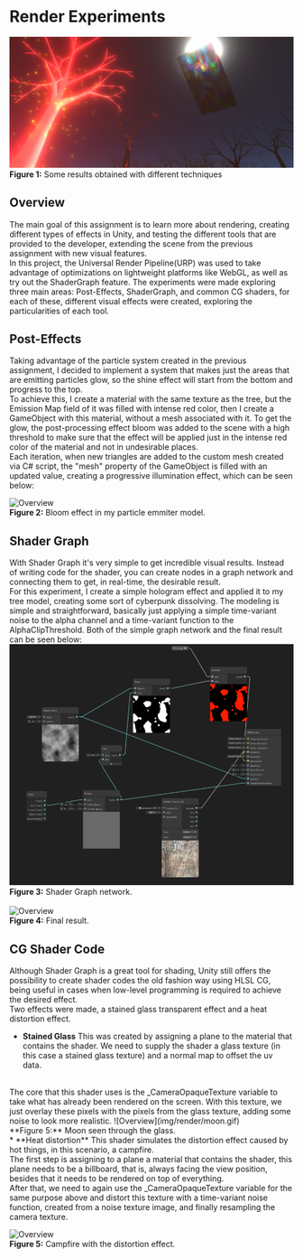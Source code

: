 
# Render Experiments
![Overview](img/render/overview.png)
**Figure 1:** Some results obtained with different techniques 
## Overview

The main goal of this assignment is to learn more about rendering, creating different types of effects in Unity, and testing the different tools that are provided to the developer, extending the scene from the previous assignment with new visual features.
<br/>
In this project, the Universal Render Pipeline(URP) was used to take advantage of optimizations on lightweight platforms like WebGL, as well as try out the ShaderGraph feature. The experiments were made exploring three main areas: Post-Effects, ShaderGraph, and common CG shaders, for each of these, different visual effects were created, exploring the particularities of each tool.

## Post-Effects

Taking advantage of the particle system created in the previous assignment, I decided to implement a system that makes just the areas that are emitting particles glow, so the shine effect will start from the bottom and progress to the top.
<br/> 
To achieve this, I create a material with the same texture as the tree, but the Emission Map field of it was filled with intense red color, then I create a GameObject with this material, without a mesh associated with it. 
To get the glow, the post-processing effect bloom was added to the scene with a high threshold to make sure that the effect will be applied just in the intense red color of the material and not in undesirable places.
<br/> 
Each iteration, when new triangles are added to the custom mesh created via C# script, the "mesh" property of the GameObject is filled with an updated value, creating a progressive illumination effect, which can be seen below:

![Overview](img/render/glow.gif)
<br/>
**Figure 2:** Bloom effect in my particle emmiter model.

## Shader Graph 

With Shader Graph it's very simple to get incredible visual results. Instead of writing code for the shader, you can create nodes in a graph network and connecting them to get, in real-time, the desirable result.
<br /> 
For this experiment, I create a simple hologram effect and applied it to my tree model, creating some sort of cyberpunk dissolving. The modeling is simple and straightforward, basically just applying a simple time-variant noise to the alpha channel and a time-variant function to the AlphaClipThreshold. Both of the simple graph network and the final result can be seen below:
![Overview](img/render/shadergraph.png)
<br/>
**Figure 3:** Shader Graph network.
<br/>
<br/>
![Overview](img/render/hologram.gif)
<br/>
**Figure 4:** Final result.

## CG Shader Code

Although Shader Graph is a great tool for shading, Unity still offers the possibility to create shader codes the old fashion way using HLSL CG, being useful in cases when low-level programming is required to achieve the desired effect.
<br />
Two effects were made, a stained glass transparent effect and a heat distortion effect.

* **Stained Glass**
This was created by assigning a plane to the material that contains the shader. We need to supply the shader a glass texture (in this case a stained glass texture) and a normal map to offset the uv data.
<br />
The core that this shader uses is the _CameraOpaqueTexture variable to take what has already been rendered on the screen. With this texture, we just overlay these pixels with the pixels from the glass texture, adding some noise to look more realistic. 
![Overview](img/render/moon.gif)
<br/>
**Figure 5:** Moon seen through the glass.
<br/>
* **Heat distortion**
This shader simulates the distortion effect caused by hot things, in this scenario, a campfire.
<br/>
The first step is assigning to a plane a material that contains the shader, this plane needs to be a billboard, that is, always facing the view position, besides that it needs to be rendered on top of everything.
<br/>
After that, we need to again use the _CameraOpaqueTexture variable for the same purpose above and distort this texture with a time-variant noise function, created from a noise texture image, and finally resampling the camera texture.
 
![Overview](img/render/fire.gif)
<br/>
**Figure 5:** Campfire with the distortion effect.



















